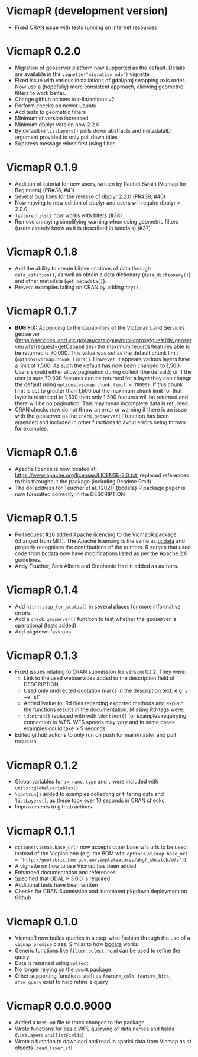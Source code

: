 # VicmapR (development version)
* Fixed CRAN issue with tests running on internet resources  

# VicmapR 0.2.0
* Migration of geoserver platform now supported as the default. Details are available in the `vignette("migration_odp")` vignette   
* Fixed issue with various installations of gdal/proj swapping axis order. Now use a (hopefully) more consistent approach, allowing geometric filters to work better.  
* Change github actions to r-lib/actions v2 
* Perform checks on newer ubuntu  
* Add tests to geometric filters  
* Minimum sf version increased   
* Minimum dbplyr version now 2.2.0  
* By default in `listLayers()` pulls down abstracts and metadataID, argument provided to only pull down titles    
* Suppress message when first using filter

# VicmapR 0.1.9  
* Addition of tutorial for new users, written by Rachel Swain (Vicmap for Beginners) (PR#36, #41)  
* Several bug fixes for the release of dbplyr 2.2.0 (PR#39, #40)  
* Now moving to new edition of dbplyr and users will require dbplyr > 2.0.0   
* `feature_hits()` now works with filters (#38)  
* Remove annoying simplifying warning when using geometric filters (users already know as it is described in tutorials) (#37)  

# VicmapR 0.1.8
* Add the ability to create bibtex citations of data through `data_citation()`, as well as obtain a data dictionary (`data_dictionary()`) and other metadata (`get_metadata()`).  
* Prevent examples failing on CRAN by adding `try()`

# VicmapR 0.1.7  
* __BUG FIX:__ Accoriding to the capabilities of the Victorian Land Services geoserver (https://services.land.vic.gov.au/catalogue/publicproxy/guest/dv_geoserver/wfs?request=getCapabilities) the maximum records/features able to be returned is 70,000. This value was set as the default chunk limit (`options(vicmap.chunk_limit)`). However, it appears various layers have a limit of 1,500. As such the default has now been changed to 1,500. Users should either allow pagination during collect (the default); or if the user is sure 70,000 features can be returned for a layer they can change the default using `options(vicmap.chunk_limit = 70000)`. If this chunk limit is set to greater than 1,500 but the maximum chunk limit for that layer is restricted to 1,500 then only 1,500 features will be returned and there will be no pagination. This may mean incomplete data is returned.  
* CRAN checks now do not throw an error or warning if there is an issue with the geoserver as the `check_geoserver()` function has been amended and included in other functions to avoid errors being thrown for examples. 

# VicmapR 0.1.6  
* Apache licence is now located at: https://www.apache.org/licenses/LICENSE-2.0.txt, replaced references to this throughout the package (including Readme.Rmd)  
* The doi address for Teucher et al. (2021) {bcdata} R package paper is now formatted correctly in the DESCRIPTION

# VicmapR 0.1.5
* Pull request [#26](https://github.com/JustinCally/VicmapR/pull/26) added Apache licencing to the VicmapR package (changed from MIT). The Apache licencing is the same as [bcdata](https://github.com/bcgov/bcdata) and properly recognises the contributions of the authors. R scripts that used code from bcdata now have modifications listed as per the Apache 2.0 guidelines. 
* Andy Teucher, Sam Albers and Stephanie Hazlitt added as authors.  

# VicmapR 0.1.4
* Add `httr::stop_for_status()` in several places for more informative errors  
* Add a `check_geoserver()` function to test whether the geoserver is operational (tests added)  
* Add pkgdown favicons  

# VicmapR 0.1.3  
* Fixed issues relating to CRAN submission for version 0.1.2. They were:  
    - Link to the used webservices added to the description field of DESCRIPTION.
    - Used only undirected quotation marks in the description text. e.g. `sf` --> 'sf'
    - Added \value to .Rd files regarding exported methods and explain the functions results in the documentation. Missing Rd-tags were:
    - `\dontrun{}` replaced with with `\donttest{}` for examples requirying connection to WFS. WFS speeds may vary and in some cases examples could take > 5 seconds.  
* Edited github actions to only run on push for main/master and pull requests

# VicmapR 0.1.2
* Global variables for `:=`, `name`, `type` and `.` were included with `utils::globalVariables()`  
* `\dontrun{}` added to examples collecting or filtering data and `listLayers()`, as these took over 10 seconds in CRAN checks.  
* Improvements to github actions  

# VicmapR 0.1.1

* `options(vicmap.base_url)` now accepts other base wfs urls to be used instead of the Vicplan one (e.g. the BOM wfs: `options(vicmap.base_url = "http://geofabric.bom.gov.au/simplefeatures/ahgf_shcatch/wfs")`)  
* A vignette on how to use Vicmap has been added
* Enhanced documentation and references
* Specified that GDAL > 3.0.0 is required  
* Additional tests have been written
* Checks for CRAN Submission and automated pkgdown deployment on Github 

# VicmapR 0.1.0

* VicmapR now builds queries in a step-wise fashion through the use of a `vicmap_promise` class. Similar to how [bcdata](https://github.com/bcgov/bcdata) works 
* Generic functions like `filter`, `select`, `head` can be used to refine the query.
* Data is returned using `collect`
* No longer relying on the `ows4R` package
* Other supporting functions such as `feature_cols`, `feature_hits`, `show_query` exist to help refine a query

# VicmapR 0.0.0.9000

* Added a `NEWS.md` file to track changes to the package  
* Wrote functions for basic WFS querying of data names and fields (`listLayers` and `listFields`)  
* Wrote a function to download and read in spatial data from Vicmap as `sf` objects (`read_layer_sf`)  


